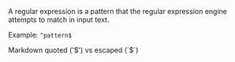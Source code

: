 A regular expression is a pattern that the regular expression engine attempts to match in input text.

Example: `^pattern$`

Markdown quoted ('$') vs escaped (`$`)
